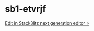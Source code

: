 # sb1-etvrjf

[Edit in StackBlitz next generation editor ⚡️](https://stackblitz.com/~/github.com/Xavierps4/sb1-etvrjf)